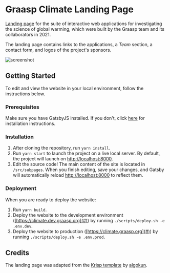 # Graasp Climate Landing Page

[Landing page](https://climate.graasp.org) for the suite of interactive web applications for investigating the science of global warming, which were built by the Graasp team and its collaborators in 2021.

The landing page contains links to the applications, a _Team_ section, a contact form, and logos of the project's sponsors.

![screenshot](https://user-images.githubusercontent.com/19311953/138866621-f55abf6f-b78a-48bf-bb12-cdc1d52c92d1.png)

## Getting Started

To edit and view the website in your local environment, follow the instructions below.

### Prerequisites

Make sure you have GatsbyJS installed. If you don't, click [here](https://www.gatsbyjs.org/docs/preparing-your-environment/) for installation instructions.

### Installation

1. After cloning the repository, run `yarn install`.
2. Run `yarn start` to launch the project on a live local server. By default, the project will launch on [http://localhost:8000](#).
3. Edit the source code! The main content of the site is located in `/src/subpages`. When you finish editing, save your changes, and Gatsby will automatically reload [http://localhost:8000](#) to reflect them.

### Deployment

When you are ready to deploy the website:

1. Run `yarn build`.
2. Deploy the website to the development environment ([https://climate.dev.graasp.org](#)) by running `./scripts/deploy.sh -e .env.dev`.
3. Deploy the website to production ([https://climate.graasp.org](#)) by running `./scripts/deploy.sh -e .env.prod`.

## Credits

The landing page was adapted from the [Krisp template](https://github.com/algokun/gatsby-starter-krisp) by [algokun](https://github.com/algokun).
